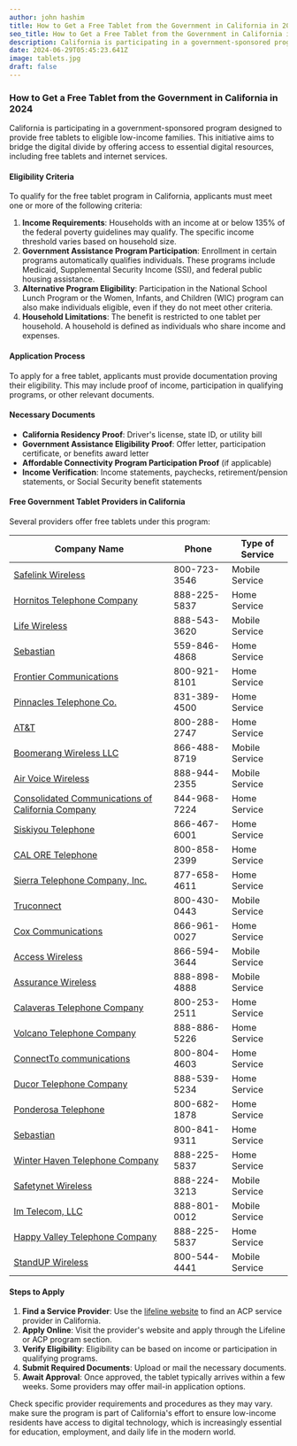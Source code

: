 ```yaml
---
author: john hashim
title: How to Get a Free Tablet from the Government in California in 2024
seo_title: How to Get a Free Tablet from the Government in California in 2024
description: California is participating in a government-sponsored program designed to provide free tablets to eligible low-income families. 
date: 2024-06-29T05:45:23.641Z
image: tablets.jpg
draft: false
---
```


### How to Get a Free Tablet from the Government in California in 2024

California is participating in a government-sponsored program designed to provide free tablets to eligible low-income families. This initiative aims to bridge the digital divide by offering access to essential digital resources, including free tablets and internet services.

#### Eligibility Criteria

To qualify for the free tablet program in California, applicants must meet one or more of the following criteria:

1. **Income Requirements**: Households with an income at or below 135% of the federal poverty guidelines may qualify. The specific income threshold varies based on household size.
2. **Government Assistance Program Participation**: Enrollment in certain programs automatically qualifies individuals. These programs include Medicaid, Supplemental Security Income (SSI), and federal public housing assistance.
3. **Alternative Program Eligibility**: Participation in the National School Lunch Program or the Women, Infants, and Children (WIC) program can also make individuals eligible, even if they do not meet other criteria.
4. **Household Limitations**: The benefit is restricted to one tablet per household. A household is defined as individuals who share income and expenses.

#### Application Process

To apply for a free tablet, applicants must provide documentation proving their eligibility. This may include proof of income, participation in qualifying programs, or other relevant documents.

#### Necessary Documents

- **California Residency Proof**: Driver's license, state ID, or utility bill
- **Government Assistance Eligibility Proof**: Offer letter, participation certificate, or benefits award letter
- **Affordable Connectivity Program Participation Proof** (if applicable)
- **Income Verification**: Income statements, paychecks, retirement/pension statements, or Social Security benefit statements

#### Free Government Tablet Providers in California

Several providers offer free tablets under this program:


| Company Name                                                                                                             | Phone        | Type of Service  |
|--------------------------------------------------------------------------------------------------------------------------|--------------|------------------|
| [Safelink Wireless](https://acp.sengov.com/companies/Safelink-Wireless)                                                  | 800-723-3546 | Mobile Service   |
| [Hornitos Telephone Company](https://acp.sengov.com/companies/Hornitos-Telephone-Company)                                | 888-225-5837 | Home Service     |
| [Life Wireless](https://acp.sengov.com/companies/Life-Wireless)                                                          | 888-543-3620 | Mobile Service   |
| [Sebastian](https://acp.sengov.com/companies/Sebastian)                                                                  | 559-846-4868 | Home Service     |
| [Frontier Communications](https://acp.sengov.com/companies/Frontier-Communications)                                      | 800-921-8101 | Home Service     |
| [Pinnacles Telephone Co.](https://acp.sengov.com/companies/Pinnacles-Telephone-Co.)                                      | 831-389-4500 | Home Service     |
| [AT&T](https://acp.sengov.com/companies/AT&amp;T)                                                                        | 800-288-2747 | Home Service     |
| [Boomerang Wireless LLC](https://acp.sengov.com/companies/Boomerang-Wireless-LLC)                                        | 866-488-8719 | Mobile Service   |
| [Air Voice Wireless](https://acp.sengov.com/companies/Air-Voice-Wireless)                                                | 888-944-2355 | Mobile Service   |
| [Consolidated Communications of California Company](https://acp.sengov.com/companies/Consolidated-Communications-of-California-Company) | 844-968-7224 | Home Service |
| [Siskiyou Telephone](https://acp.sengov.com/companies/Siskiyou-Telephone)                                                | 866-467-6001 | Home Service     |
| [CAL ORE Telephone](https://acp.sengov.com/companies/CAL-ORE-Telephone)                                                  | 800-858-2399 | Home Service     |
| [Sierra Telephone Company, Inc.](https://acp.sengov.com/companies/Sierra-Telephone-Company,-Inc.)                        | 877-658-4611 | Home Service |
| [Truconnect](https://acp.sengov.com/companies/Truconnect)                                                                | 800-430-0443 | Mobile Service   |
| [Cox Communications](https://acp.sengov.com/companies/Cox-Communications)                                                | 866-961-0027 | Home Service     |
| [Access Wireless](https://acp.sengov.com/companies/Access-Wireless)                                                      | 866-594-3644 | Mobile Service   |
| [Assurance Wireless](https://acp.sengov.com/companies/Assurance-Wireless)                                                | 888-898-4888 | Mobile Service   |
| [Calaveras Telephone Company](https://acp.sengov.com/companies/Calaveras-Telephone-Company)                              | 800-253-2511 | Home Service     |
| [Volcano Telephone Company](https://acp.sengov.com/companies/Volcano-Telephone-Company)                                  | 888-886-5226 | Home Service     |
| [ConnectTo communications](https://acp.sengov.com/companies/ConnectTo-communications)                                    | 800-804-4603 | Home Service     |
| [Ducor Telephone Company](https://acp.sengov.com/companies/Ducor-Telephone-Company)                                      | 888-539-5234 | Home Service     |
| [Ponderosa Telephone](https://acp.sengov.com/companies/Ponderosa-Telephone)                                              | 800-682-1878 | Home Service     |
| [Sebastian](https://acp.sengov.com/companies/Sebastian)                                                                  | 800-841-9311 | Home Service     |
| [Winter Haven Telephone Company](https://acp.sengov.com/companies/Winter-Haven-Telephone-Company)                        | 888-225-5837 | Home Service     |
| [Safetynet Wireless](https://acp.sengov.com/companies/Safetynet-Wireless)                                                | 888-224-3213 | Mobile Service   |
| [Im Telecom, LLC](https://acp.sengov.com/companies/Im-Telecom,-LLC)                                                      | 888-801-0012 | Mobile Service   |
| [Happy Valley Telephone Company](https://acp.sengov.com/companies/Happy-Valley-Telephone-Company)                        | 888-225-5837 | Home Service     |
| [StandUP Wireless](https://acp.sengov.com/companies/StandUP-Wireless)                                                    | 800-544-4441 | Mobile Service   |


#### Steps to Apply

1. **Find a Service Provider**: Use the [lifeline website](https://www.lifelinesupport.org/) to find an ACP service provider in California.
2. **Apply Online**: Visit the provider's website and apply through the Lifeline or ACP program section.
3. **Verify Eligibility**: Eligibility can be based on income or participation in qualifying programs.
4. **Submit Required Documents**: Upload or mail the necessary documents.
5. **Await Approval**: Once approved, the tablet typically arrives within a few weeks. Some providers may offer mail-in application options.

Check specific provider requirements and procedures as they may vary. make sure the program is part of California's effort to ensure low-income residents have access to digital technology, which is increasingly essential for education, employment, and daily life in the modern world.
